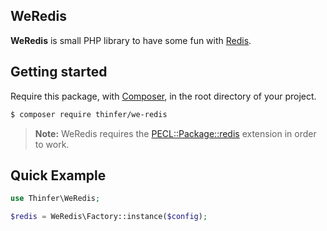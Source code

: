 WeRedis
-------------
**WeRedis** is small PHP library to have some fun with [Redis](http://redis.io).

## Getting started

Require this package, with [Composer](https://getcomposer.org), in the root directory of your project.

```bash
$ composer require thinfer/we-redis
```

> **Note:** WeRedis requires the [PECL::Package::redis](http://pecl.php.net/package/redis) extension in order to work.

## Quick Example

```php
use Thinfer\WeRedis;

$redis = WeRedis\Factory::instance($config);
```
